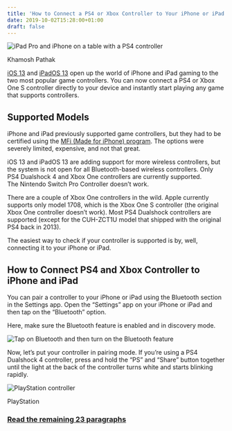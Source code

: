 ```yaml
---
title: 'How to Connect a PS4 or Xbox Controller to Your iPhone or iPad'
date: 2019-10-02T15:28:00+01:00
draft: false
---
```


![iPad Pro and iPhone on a table with a PS4 controller](https://www.howtogeek.com/wp-content/uploads/2019/09/iPad-Pro-and-iPhone-on-a-table-with-a-PS4-controller.png)

Khamosh Pathak

[iOS 13](https://www.howtogeek.com/440039/the-best-new-features-in-ios-13/) and [iPadOS 13](https://www.howtogeek.com/423446/ipados-will-almost-make-your-ipad-a-real-computer/) open up the world of iPhone and iPad gaming to the two most popular game controllers. You can now connect a PS4 or Xbox One S controller directly to your device and instantly start playing any game that supports controllers.

Supported Models
----------------

iPhone and iPad previously supported game controllers, but they had to be certified using the [MFi (Made for iPhone) program](https://www.howtogeek.com/426208/what-does-apple-mfi-certified-mean/). The options were severely limited, expensive, and not that great.

iOS 13 and iPadOS 13 are adding support for more wireless controllers, but the system is not open for all Bluetooth-based wireless controllers. Only PS4 Dualshock 4 and Xbox One controllers are currently supported. The Nintendo Switch Pro Controller doesn’t work.

There are a couple of Xbox One controllers in the wild. Apple currently supports only model 1708, which is the Xbox One S controller (the original Xbox One controller doesn’t work). Most PS4 Dualshock controllers are supported (except for the CUH-ZCT1U model that shipped with the original PS4 back in 2013).

The easiest way to check if your controller is supported is by, well, connecting it to your iPhone or iPad.

How to Connect PS4 and Xbox Controller to iPhone and iPad
---------------------------------------------------------

You can pair a controller to your iPhone or iPad using the Bluetooth section in the Settings app. Open the “Settings” app on your iPhone or iPad and then tap on the “Bluetooth” option.

Here, make sure the Bluetooth feature is enabled and in discovery mode.

![Tap on Bluetooth and then turn on the Bluetooth feature](https://www.howtogeek.com/wp-content/uploads/2019/09/Tap-on-Bluetooth-and-then-turn-on-Bluetooth-feature.png)

Now, let’s put your controller in pairing mode. If you’re using a PS4 Dualshock 4 controller, press and hold the “PS” and “Share” button together until the light at the back of the controller turns white and starts blinking rapidly.

![PlayStation controller](https://www.howtogeek.com/wp-content/uploads/2019/09/PS4-Controller-pairing-with-iPhone-and-iPad.png)

PlayStation

### [Read the remaining 23 paragraphs](https://www.howtogeek.com/441238/how-to-connect-a-ps4-or-xbox-controller-to-your-iphone-or-ipad/)